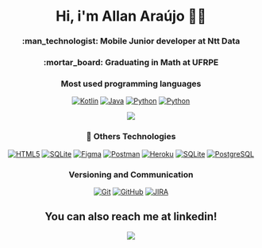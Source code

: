 <h1 align='center'> 
  Hi, i'm Allan Araújo 👋😃
</h1>

<h3 align="center">
:man_technologist: <strong>Mobile Junior developer at Ntt Data</strong>
</h3>


<h3 align="center">
:mortar_board: <strong>Graduating in Math at UFRPE</strong> 
</h3>

<h3 align='center'> 
  Most used programming languages
</h3>

<p align='center'>
    <a href="https://github.com/search?q=user%3Aallan8araujo+language%3Akotlin"><img alt="Kotlin" src="https://img.shields.io/badge/kotlin-%230095D5.svg?style=for-the-badge&logo=kotlin&logoColor=white"></a>
    <a href="https://github.com/search?q=user%3Aallan8araujo+language%3Ajava"><img alt="Java" src="https://img.shields.io/badge/java-%23ED8B00.svg?style=for-the-badge&logo=java&logoColor=white"></a>
    <a href="https://github.com/search?q=user%3Aallan8araujo+language%3Apython"><img alt="Python" src="https://img.shields.io/badge/python-3670A0?style=for-the-badge&logo=python&logoColor=ffdd54"></a>
    <a href="https://github.com/search?q=user%3Aallan8araujo+language%3ADart"><img alt="Python" src="https://img.shields.io/badge/Flutter-%2302569B.svg?style=for-the-badge&logo=Flutter&logoColor=white"></a>
</p>

<p align='center'>
  <a href="https://github.com/allan8araujo">
    <img align="center" src="https://github-readme-stats.vercel.app/api/top-langs/?username=allan8araujo&layout=compact&show_icons=true&theme=radical" />
  </a>
</p>


<h3 align='center'> 
  🧰 Others Technologies
</h3>

<p align='center'>
    <a href="#"><img alt="HTML5" src="https://img.shields.io/badge/-HTML5-E34F26?style=flat-square&logo=html5"></a>
    <a href="#"><img alt="SQLite" src="https://img.shields.io/badge/-CSS3-1572B6?style=flat-square&logo=css3"></a>
    <a href="#"><img alt="Figma" src="https://img.shields.io/badge/-Figma-ffbaba?style=flat-square&logo=figma"></a>
    <a href="#"><img alt="Postman" src="https://img.shields.io/badge/-Postman-434959?style=flat-square&logo=Postman"></a>
    <a href="#"><img alt="Heroku" src="https://custom-icon-badges.herokuapp.com/badge/JUnit-25A162.svg?logo=check-circle&logoColor=white"></a>
    <a href="#"><img alt="SQLite" src="https://img.shields.io/badge/sqlite-%2307405e.svg?style=for-the-badge"></a>
    <a href="#"><img alt="PostgreSQL" src="https://img.shields.io/badge/-PostgreSQL-DBDBE0?style=flat-square"></a>
</p>

<h3 align='center'> 
  Versioning and Communication
</h3>


<p align='center'>
    <a href="#"><img alt="Git" src="https://img.shields.io/badge/-Git-black?style=flat-square&logo=git"></a>
    <a href="#"><img alt="GitHub" src="https://img.shields.io/badge/-GitHub-181717?style=flat-square&logo=github"></a>
    <a href="#"><img alt="JIRA" src="https://img.shields.io/badge/-JIRA-0052CC?style=flat-square&logo=jira"></a></a>
</p>

<h2 align='center'> 
You can also reach me at linkedin!
</h2>

<p align='center'>
  <a href="https://www.linkedin.com/in/allan8araujo/">
    <img align="center" src="https://img.shields.io/badge/linkedin-%230077B5.svg?style=for-the-badge&logo=linkedin&logoColor=white" />
  </a>
</p>
